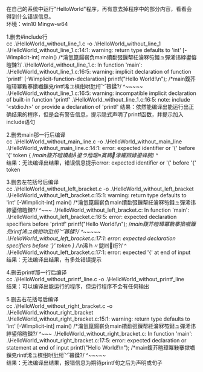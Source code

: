 在自己的系统中运行"HelloWorld"程序，再有意去掉程序中的部分内容，看看会得到什么错误信息。  
环境：win10 Mingw-w64

1.删去#include行  
cc .\HelloWorld_without_line_1.c -o .\HelloWorld_without_line_1        
.\HelloWorld_without_line_1.c:14:1: warning: return type defaults to 'int' [-Wimplicit-int]
 main()                        /*瀹氫箟鍚嶄负main鐨勫弬鏁帮紝瀹冧笉鎺ュ彈浠讳綍鍙傛暟鍊?/
.\HelloWorld_without_line_1.c: In function 'main':
.\HelloWorld_without_line_1.c:16:5: warning: implicit declaration of function 'printf' [-Wimplicit-function-declaration]
     printf("Hello World!\n"); /*main鍑芥暟璋冪敤搴撳嚱鏁皃rintf浠ユ樉绀哄瓧绗﹀簭鍒?/
     ^~~~~~
.\HelloWorld_without_line_1.c:16:5: warning: incompatible implicit declaration of built-in function 'printf'
.\HelloWorld_without_line_1.c:16:5: note: include '<stdio.h>' or provide a declaration of 'printf'
结果：依然能编译出能运行出正确结果的程序，但是会有警告信息，提示隐式声明了printf函数，并提示加入include语句  

2.删去main那一行后编译  
cc .\HelloWorld_without_main_line.c -o .\HelloWorld_without_main_line  
.\HelloWorld_without_main_line.c:14:1: error: expected identifier or '(' before '{' token
 {                             /*main鍑芥暟鐨勮鍙ラ兘琚寘鎷湪鑺辨嫭鍙蜂腑*/
 ^  
结果：无法编译出结果，错误信息提示error: expected identifier or '(' before '{' token

3.删去左花括号后编译  
cc .\HelloWorld_without_left_bracket.c -o .\HelloWorld_without_left_bracket
.\HelloWorld_without_left_bracket.c:15:1: warning: return type defaults to 'int' [-Wimplicit-int]
 main()                        /*瀹氫箟鍚嶄负main鐨勫弬鏁帮紝瀹冧笉鎺ュ彈浠讳綍鍙傛暟鍊?/
 ^~~~
.\HelloWorld_without_left_bracket.c: In function 'main':
.\HelloWorld_without_left_bracket.c:16:5: error: expected declaration specifiers before 'printf'
     printf("Hello World!\n"); /*main鍑芥暟璋冪敤搴撳嚱鏁皃rintf浠ユ樉绀哄瓧绗﹀簭鍒?/
     ^~~~~~
.\HelloWorld_without_left_bracket.c:17:1: error: expected declaration specifiers before '}' token
 } /*\n浠ｈ〃鎹㈣绗?/
 ^
.\HelloWorld_without_left_bracket.c:17:1: error: expected '{' at end of input  
结果：无法编译出结果，有多处错误提示

4.删去printf那一行后编译  
cc .\HelloWorld_without_printf_line.c -o .\HelloWorld_without_printf_line  
结果：可以编译出能运行的程序，但运行程序不会有任何输出

5.删去右花括号后编译  
cc .\HelloWorld_without_right_bracket.c -o .\HelloWorld_without_right_bracket
.\HelloWorld_without_right_bracket.c:15:1: warning: return type defaults to 'int' [-Wimplicit-int]
 main()                        /*瀹氫箟鍚嶄负main鐨勫弬鏁帮紝瀹冧笉鎺ュ彈浠讳綍鍙傛暟鍊?/
 ^~~~
.\HelloWorld_without_right_bracket.c: In function 'main':
.\HelloWorld_without_right_bracket.c:17:5: error: expected declaration or statement at end of input
     printf("Hello World!\n"); /*main鍑芥暟璋冪敤搴撳嚱鏁皃rintf浠ユ樉绀哄瓧绗﹀簭鍒?/
     ^~~~~~  
结果：无法编译出结果，报错信息为期待printf句之后为声明或句子